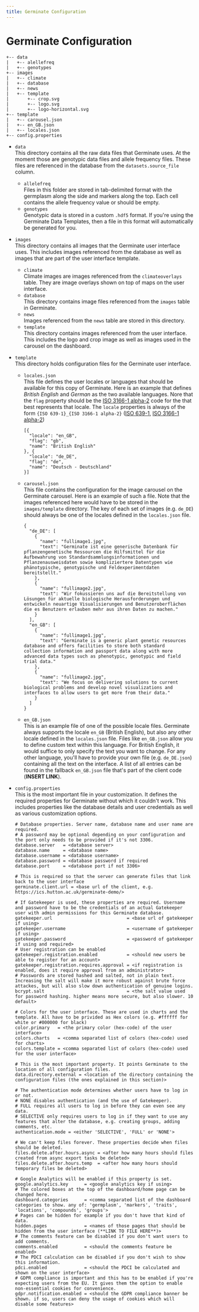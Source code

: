 ```yaml
---
title: Germinate Configuration
---
```


# Germinate Configuration
```
+-- data
|   +-- alellefreq
|   +-- genotypes
+-- images
|   +-- climate
|   +-- database
|   +-- news
|   +-- template
|       +-- crop.svg
|       +-- logo.svg
|       +-- logo-horizontal.svg
+-- template
|   +-- carousel.json
|   +-- en_GB.json
|   +-- locales.json
+-- config.properties
```

- `data`  
This directory contains all the raw data files that Germinate uses. At the moment those are genotypic data files and allele frequency files. These files are referenced in the database from the `datasets.source_file` column.
  - `allelefreq`  
  Files in this folder are stored in tab-delimited format with the germplasm along the side and markers along the top. Each cell contains the allele frequency value or should be empty.
  - `genotypes`  
  Genotypic data is stored in a custom `.hdf5` format. If you're using the Germinate Data Templates, then a file in this format will automatically be generated for you.
- `images`  
This directory contains all images that the Germinate user interface uses. This includes images referenced from the database as well as images that are part of the user interface template.
  - `climate`  
  Climate images are images referenced from the `climateoverlays` table. They are image overlays shown on top of maps on the user interface.
  - `database`  
  This directory contains image files referenced from the `images` table in Germinate.
  - `news`  
  Images referenced from the `news` table are stored in this directory.
  - `template`  
  This directory contains images referenced from the user interface. This includes the logo and crop image as well as images used in the carousel on the dashboard.
- `template`  
This directory holds configuration files for the Germinate user interface.
  - `locales.json`  
  This file defines the user locales or languages that should be available for this copy of Germinate. Here is an example that defines *British English* and *German* as the two available languages. Nore that the `flag` property should be the [ISO 3166-1 alpha-2](https://en.wikipedia.org/wiki/ISO_3166-1_alpha-2) code for the that best represents that locale. The `locale` properties is always of the form `{ISO 639-1}_{ISO 3166-1 alpha-2}` ([ISO 639-1](https://en.wikipedia.org/wiki/ISO_639-1), [ISO 3166-1 alpha-2](https://en.wikipedia.org/wiki/ISO_3166-1_alpha-2))
  
        [{
          "locale": "en_GB",
          "flag": "gb",
          "name": "British English"
        }, {
          "locale": "de_DE",
          "flag": "de",
          "name": "Deutsch - Deutschland"
        }]
  - `carousel.json`  
  This file contains the configuration for the image carousel on the Germinate carousel. Here is an example of such a file. Note that the images referenced here would have to be stored in the `images/template` directory. The key of each set of images (e.g. `de_DE`) should always be one of the locales defined in the `locales.json` file.  
  
        {
          "de_DE": [
            {
              "name": "fullimage1.jpg",
              "text": "Germinate ist eine generische Datenbank für pflanzengenetische Ressourcen die Hilfsmittel für die Aufbewahrung von Standardsammlungsinformationen und Pflanzenausweisdaten sowie kompliziertere Datentypen wie phänotypische, genotypische und Feldexperimentdaten bereitstellt."
            },
            {
              "name": "fullimage2.jpg",
              "text": "Wir fokussieren uns auf die Bereitstellung von Lösungen für aktuelle biologische Herausforderungen und entwickeln neuartige Visualisierungen und Benutzeroberflächen die es Benutzern erlauben mehr aus ihren Daten zu machen."
            }
          ],
          "en_GB": [
            {
              "name": "fullimage1.jpg",
              "text": "Germinate is a generic plant genetic resources database and offers facilities to store both standard collection information and passport data along with more advanced data types such as phenotypic, genotypic and field trial data."
            },
            {
              "name": "fullimage2.jpg",
              "text": "We focus on delivering solutions to current biological problems and develop novel visualizations and interfaces to allow users to get more from their data."
            }
          ]
        }
  - `en_GB.json`  
  This is an example file of one of the possible locale files. Germinate always supports the locale `en_GB` (British English), but also any other locale defined in the `locales.json` file. Files like `en_GB.json` allow you to define custom text within this language. For British English, it would suffice to only specify the text you want to change. For any other language, you'll have to provide your own file (e.g. `de_DE.json`) containing all the text on the interface. A list of all entries can be found in the fallback `en_GB.json` file that's part of the client code (**INSERT LINK**).
- `config.properties`  
This is the most important file in your customization. It defines the required properties for Germinate without which it couldn't work. This includes properties like the database details and user credentials as well as various customization options.

      # Database properties. Server name, database name and user name are required.
      # A password may be optional depending on your configuration and the port only needs to be provided if it's not 3306. 
      database.server   = <database server>
      database.name     = <database name>
      database.username = <database username>
      database.password = <database password if required
      database.port     = <database port if not 3306>
      
      # This is required so that the server can generate files that link back to the user interface
      germinate.client.url = <base url of the client, e.g. https://ics.hutton.ac.uk/germinate-demo/>
      
      # If Gatekeeper is used, these properties are required. Username and password have to be the credentials of an actual Gatekeeper user with admin permissions for this Germinate database. 
      gatekeeper.url                            = <base url of gatekeeper if using>
      gatekeeper.username                       = <username of gatekeeper if using>
      gatekeeper.password                       = <password of gatekeeper if using and required>
      # User registration can be enabled
      gatekeeper.registration.enabled           = <should new users be able to register for an account>
      gatekeeper.registration.requires.approval = <if registration is enabled, does it require approval from an administrator>
      # Passwords are stored hashed and salted, not in plain text. Increasing the salt will make it more robust against brute force attackes, but will also slow down authentication of genuine logins.
      bcrypt.salt                               = <the salt value used for password hashing. higher means more secure, but also slower. 10 default>

      # Colors for the user interface. These are used in charts and the template. All have to be privided as Hex colors (e.g. #ffffff for white or #000000 for black)      
      color.primary   = <the primary color (hex-code) of the user interface>
      colors.charts   = <comma separated list of colors (hex-code) used for charts>
      colors.template = <comma separated list of colors (hex-code) used for the user interface>
      
      # This is the most important property. It points Germinate to the location of all configuration files.
      data.directory.external = <location of the directory containing the configuration files (the ones explained in this section)>
      
      # The authentication mode determines whether users have to log in or not.
      # NONE disables authentication (and the use of Gatekeeper).
      # FULL requires all users to log in before they can even see any data.
      # SELECTIVE only requires users to log in if they want to use any features that alter the database, e.g. creating groups, adding comments, etc.
      authentication.mode = <either 'SELECTIVE', 'FULL' or 'NONE'>
      
      # We can't keep files forever. These properties decide when files should be deleted.
      files.delete.after.hours.async = <after how many hours should files created from async export tasks be deleted>
      files.delete.after.hours.temp  = <after how many hours should temporary files be deleted>
      
      # Google Analytics will be enabled if this property is set.
      google.analytics.key      = <google analytics key if using>
      # The colored boxes at the top of the dashboard/home page can be changed here.
      dashboard.categories      = <comma separated list of the dashboard categories to show. any of: 'germplasm', 'markers', 'traits', 'locations', 'compounds', 'groups'>
      # Pages can be hidden for example if you don't have that kind of data.
      hidden.pages              = <names of those pages that should be hidden from the user interface (**LINK TO FILE HERE**)>
      # The comments feature can be disabled if you don't want users to add comments.
      comments.enabled          = <should the comments feature be enabled>
      # The PDCI calculation can be disabled if you don't wish to show this information.
      pdci.enabled              = <should the PDCI be calculated and shown on the user interface>
      # GDPR compliance is important and this has to be enabled if you're expecting users from the EU. It gives them the option to enable non-essential cookies for convenience. 
      gdpr.notification.enabled = <should the GDPR compliance banner be shown. if so, users can deny the usage of cookies which will disable some features>